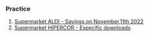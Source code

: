 
### Practice

1. [Supermarket ALDI - Savings on November,11th 2022](practice/001)
2. [Supermarket HIPERCOR - Especific downloads](practice/002)

